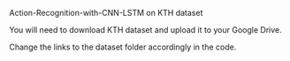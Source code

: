 Action-Recognition-with-CNN-LSTM on KTH dataset

You will need to download KTH dataset and upload it to your Google Drive.

Change the links to the dataset folder accordingly in the code.
